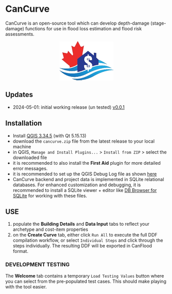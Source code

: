 # CanCurve
CanCurve is an open-source tool which can develop depth-damage (stage-damage) functions for use in flood loss estimation and flood risk assessments.

<p align="center">
  <img src="./cancurve/img/icon.png" alt="CanCurve Icon"> 
</p>
 
## Updates
- 2024-05-01: initial working release (un tested) [v0.0.1](https://github.com/NRCan/CanCurve/releases/tag/v0.0.1)

## Installation
- Install [QGIS 3.34.5](https://download.qgis.org/downloads/) (with Qt 5.15.13)
- download the `cancurve.zip` file from the latest release to your local machine
- in QGIS, `Manage and Install Plugins...` > `Install from ZIP` > select the downloaded file
- it is recommended to also install the **First Aid** plugin for more detailed error messages. 
- it is recommended to set up the QGIS Debug Log file as shown [here](https://stackoverflow.com/a/61669864/9871683)
- CanCurve backend and project data is implemented in SQLite relational databases. For enhanced customization and debugging, it is recommended to install a SQLite viewer + editor like [DB Browser for SQLite](https://sqlitebrowser.org/) for working with these files.  



## USE
1) populate the **Building Details** and **Data Input** tabs to reflect your archetype and cost-item properties
2) on the **Create Curve** tab, either click `Run All` to execute the full DDF compilation workflow, or select `Individual Steps` and click through the steps individually. The resulting DDF will be exported in CanFlood format.

### DEVELOPMENT TESTING
The **Welcome** tab contains a temporary `Load Testing Values` button where you can select from the pre-populated test cases. This should make playing with the tool easier. 
